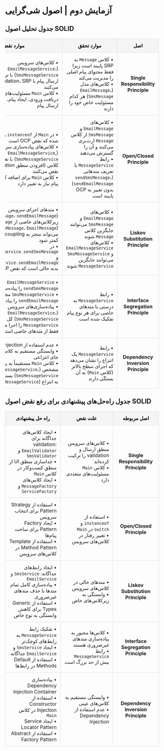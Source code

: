 # آزمایش دوم | اصول شی‌گرایی

## جدول تحلیل اصول SOLID 

<table dir="rtl" style="width: 100%; border-collapse: collapse; margin: 20px 0;">
    <thead>
        <tr style="background-color: #f5f5f5;color:black;">
            <th style="border: 1px solid #ddd; padding: 12px; text-align: center; font-weight: bold;">اصل</th>
            <th style="border: 1px solid #ddd; padding: 12px; text-align: center; font-weight: bold;">موارد تحقق</th>
            <th style="border: 1px solid #ddd; padding: 12px; text-align: center; font-weight: bold;">موارد نقض</th>
        </tr>
    </thead>
    <tbody>
        <tr>
            <td style="border: 1px solid #ddd; padding: 12px; text-align: center; font-weight: bold;">Single Responsibility Principle</td>
            <td style="border: 1px solid #ddd; padding: 12px; text-align: right;">
                • کلاس <code>Message</code> به SRP پایبند است زیرا فقط محتوای پیام اصلی را مدیریت می‌کند<br>
                • کلاس‌های مدل (<code>EmailMessage</code>، <code>SmsMessage</code>) هر کدام مسئولیت خاص خود را دارند
            </td>
            <td style="border: 1px solid #ddd; padding: 12px; text-align: right;">
                • کلاس‌های سرویس (<code>EmailMessageService</code>، <code>SmsMessageService</code>) با ترکیب منطق ارسال پیام با validation، SRP را نقض می‌کنند<br>
                • کلاس <code>Main</code> مسئولیت‌های متعددی دارد: دریافت ورودی، ایجاد پیام، انتخاب سرویس و ارسال پیام
            </td>
        </tr>
        <tr>
            <td style="border: 1px solid #ddd; padding: 12px; text-align: center; font-weight: bold;">Open/Closed Principle</td>
            <td style="border: 1px solid #ddd; padding: 12px; text-align: right;">
                • کلاس‌های <code>EmailMessage</code> و <code>SmsMessage</code> از کلاس <code>Message</code> ارث‌بری می‌کنند و آن را گسترش می‌دهند
            <br>
                • رابط <code>MessageService</code> با تعریف متدهایی (<code>sendSmsMessage</code>، <code>sendEmailMessage</code>) بدون تغییر به OCP پایبند است
            </td>
            <td style="border: 1px solid #ddd; padding: 12px; text-align: right;">
                • در <code>Main</code> از <code>instanceof</code> و <code>switch</code> استفاده شده که نقض OCP است
                <br>
                       • کلاس‌های پیاده‌سازی سرویس (<code>EmailMessageService</code>, <code>SmsMessageService</code>) با تغییر رفتار در هر کلاس (افزودن منطق validation) OCP را نقض می‌کنند
                <br>
                • کلاس <code>Main</code> برای اضافه کردن نوع جدید پیام نیاز به تغییر دارد
            </td>
        </tr>
        <tr>
            <td style="border: 1px solid #ddd; padding: 12px; text-align: center; font-weight: bold;">Liskov Substitution Principle</td>
            <td style="border: 1px solid #ddd; padding: 12px; text-align: right;">
                • کلاس‌های <code>EmailMessage</code> و <code>SmsMessage</code> می‌توانند جایگزین کلاس <code>Message</code> شوند<br>
                • کلاس‌های <code>EmailMessageService</code> و <code>SmsMessageService</code> می‌توانند جایگزین <code>MessageService</code> شوند
            </td>
            <td style="border: 1px solid #ddd; padding: 12px; text-align: right;">
                • متدهای اجرای سرویس (<code>sendSmsMessage</code>، <code>sendEmailMessage</code>) به زیرکلاس‌های خاصی از <code>Message</code> (<code>SmsMessage</code>، <code>EmailMessage</code>) وابسته‌اند که می‌تواند منجر به coupling و انعطاف‌پذیری کمتر شود<br>
                • در <code>EmailMessageService.sendSmsMessage()</code> و <code>SmsMessageService.sendEmailMessage()</code> بدنه خالی است که نقض LSP است
            </td>
        </tr>
        <tr>
            <td style="border: 1px solid #ddd; padding: 12px; text-align: center; font-weight: bold;">Interface Segregation Principle</td>
            <td style="border: 1px solid #ddd; padding: 12px; text-align: right;">
                • رابط <code>MessageService</code> به درستی با متدهای خاصی برای هر نوع پیام تفکیک شده است
            </td>
            <td style="border: 1px solid #ddd; padding: 12px; text-align: right;">
                • <code>EmailMessageService</code> مجبور است <code>sendSmsMessage</code> را پیاده‌سازی کند<br>
                • <code>SmsMessageService</code> مجبور است <code>sendEmailMessage</code> را پیاده‌سازی کند<br>
                • پیاده‌سازی‌های سرویس (<code>EmailMessageService</code>، <code>SmsMessageService</code>) کل رابط <code>MessageService</code> را اجرا می‌کنند، حتی اگر فقط از متدهای خاصی استفاده می‌کنند
            </td>
        </tr>
        <tr>
            <td style="border: 1px solid #ddd; padding: 12px; text-align: center; font-weight: bold;">Dependency Inversion Principle</td>
            <td style="border: 1px solid #ddd; padding: 12px; text-align: right;">
                • رابط <code>MessageService</code> یک انتزاع را نشان می‌دهد که اجزای سطح بالاتر (کلاس <code>Main</code>) به آن بستگی دارند
            </td>
            <td style="border: 1px solid #ddd; padding: 12px; text-align: right;">
                • عدم استفاده از Dependency Injection<br>
                • وابستگی مستقیم به کلاس‌های عینی به جای انتزاعی
                <br>
                • کلاس <code>Main</code> مستقیماً به پیاده‌سازی‌های مشخص (<code>EmailMessageService</code>، <code>SmsMessageService</code>) بستگی دارد، نه فقط به انتزاع (<code>MessageService</code>)
            </td>
        </tr>
    </tbody>
</table>

## جدول راه‌حل‌های پیشنهادی برای رفع نقض اصول SOLID

<table dir="rtl" style="width: 100%; border-collapse: collapse; margin: 20px 0;">
    <thead>
        <tr style="background-color: #f5f5f5;color:black;">
            <th style="border: 1px solid #ddd; padding: 12px; text-align: center; font-weight: bold;">اصل مربوطه</th>
            <th style="border: 1px solid #ddd; padding: 12px; text-align: center; font-weight: bold;">علت نقض</th>
            <th style="border: 1px solid #ddd; padding: 12px; text-align: center; font-weight: bold;">راه حل پیشنهادی</th>
        </tr>
    </thead>
    <tbody>
        <tr>
            <td style="border: 1px solid #ddd; padding: 12px; text-align: center; font-weight: bold;">Single Responsibility Principle</td>
            <td style="border: 1px solid #ddd; padding: 12px; text-align: right;">
                • کلاس‌های سرویس منطق ارسال و validation را ترکیب کرده‌اند<br>
                • کلاس <code>Main</code> مسئولیت‌های متعددی دارد
            </td>
            <td style="border: 1px solid #ddd; padding: 12px; text-align: right;">
                • ایجاد کلاس‌های جداگانه برای validation: <code>EmailValidator</code> و <code>SmsValidator</code><br>
                • جداسازی منطق UI از منطق کسب‌وکار در کلاس <code>Main</code><br>
                • ایجاد کلاس‌های <code>MessageFactory</code> و <code>ServiceFactory</code>
            </td>
        </tr>
        <tr>
            <td style="border: 1px solid #ddd; padding: 12px; text-align: center; font-weight: bold;">Open/Closed Principle</td>
            <td style="border: 1px solid #ddd; padding: 12px; text-align: right;">
                • استفاده از <code>instanceof</code> و <code>switch</code> در <code>Main</code><br>
                • تغییر رفتار در کلاس‌های سرویس
            </td>
            <td style="border: 1px solid #ddd; padding: 12px; text-align: right;">
                • استفاده از Strategy Pattern برای انتخاب سرویس<br>
                • ایجاد Factory Pattern برای ساخت پیام‌ها<br>
                • استفاده از Template Method Pattern در کلاس‌های سرویس
            </td>
        </tr>
        <tr>
            <td style="border: 1px solid #ddd; padding: 12px; text-align: center; font-weight: bold;">Liskov Substitution Principle</td>
            <td style="border: 1px solid #ddd; padding: 12px; text-align: right;">
                • متدهای خالی در کلاس‌های سرویس<br>
                • وابستگی به زیرکلاس‌های خاص
            </td>
            <td style="border: 1px solid #ddd; padding: 12px; text-align: right;">
                • ایجاد رابط‌های جداگانه: <code>SmsService</code> و <code>EmailService</code><br>
                • پیاده‌سازی کامل تمام متدها یا حذف متدهای غیرضروری<br>
                • استفاده از Generic Types برای کاهش وابستگی به نوع خاص
            </td>
        </tr>
        <tr>
            <td style="border: 1px solid #ddd; padding: 12px; text-align: center; font-weight: bold;">Interface Segregation Principle</td>
            <td style="border: 1px solid #ddd; padding: 12px; text-align: right;">
                • کلاس‌ها مجبور به پیاده‌سازی متدهای غیرضروری هستند<br>
                • رابط <code>MessageService</code> بیش از حد بزرگ است
            </td>
            <td style="border: 1px solid #ddd; padding: 12px; text-align: right;">
                • تفکیک رابط <code>MessageService</code> به رابط‌های کوچک‌تر<br>
                • ایجاد <code>SmsService</code> و <code>EmailService</code> جداگانه<br>
                • استفاده از Default Methods در رابط‌ها
            </td>
        </tr>
        <tr>
            <td style="border: 1px solid #ddd; padding: 12px; text-align: center; font-weight: bold;">Dependency Inversion Principle</td>
            <td style="border: 1px solid #ddd; padding: 12px; text-align: right;">
                • وابستگی مستقیم به کلاس‌های عینی<br>
                • عدم استفاده از Dependency Injection
            </td>
            <td style="border: 1px solid #ddd; padding: 12px; text-align: right;">
                • پیاده‌سازی Dependency Injection Container<br>
                • استفاده از Constructor Injection در کلاس <code>Main</code><br>
                • ایجاد Service Locator Pattern<br>
                • استفاده از Abstract Factory Pattern
            </td>
        </tr>
    </tbody>
</table>
